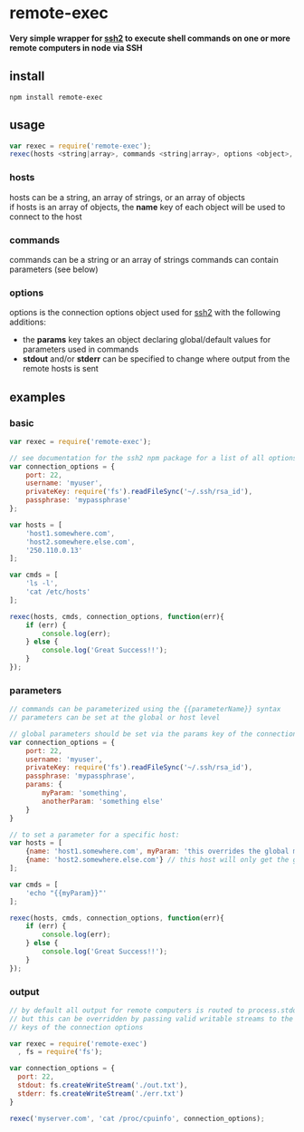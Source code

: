 # remote-exec

**Very simple wrapper for [ssh2](https://github.com/mscdex/ssh2) to execute shell commands on one or more remote computers in node via SSH**

## install

```
npm install remote-exec
```

## usage

```javascript
var rexec = require('remote-exec');
rexec(hosts <string|array>, commands <string|array>, options <object>, callback <function>);
```
### hosts
hosts can be a string, an array of strings, or an array of objects   
if hosts is an array of objects, the **name** key of each object will be used to connect to the host

### commands
commands can be a string or an array of strings
commands can contain parameters (see below)

### options
options is the connection options object used for [ssh2](https://github.com/mscdex/ssh2) with the following additions:
- the **params** key takes an object declaring global/default values for parameters used in commands
- **stdout** and/or **stderr** can be specified to change where output from the remote hosts is sent

## examples

### basic
```javascript
var rexec = require('remote-exec');

// see documentation for the ssh2 npm package for a list of all options 
var connection_options = {
	port: 22,
	username: 'myuser',
	privateKey: require('fs').readFileSync('~/.ssh/rsa_id'),
	passphrase: 'mypassphrase'
};

var hosts = [
	'host1.somewhere.com',
	'host2.somewhere.else.com',
	'250.110.0.13'
];

var cmds = [
	'ls -l',
	'cat /etc/hosts'
];

rexec(hosts, cmds, connection_options, function(err){
	if (err) {
		console.log(err);
	} else {
		console.log('Great Success!!');
	}
});
```

### parameters
```javascript
// commands can be parameterized using the {{parameterName}} syntax
// parameters can be set at the global or host level

// global parameters should be set via the params key of the connections options
var connection_options = {
	port: 22,
	username: 'myuser',
	privateKey: require('fs').readFileSync('~/.ssh/rsa_id'),
	passphrase: 'mypassphrase',
	params: {
		myParam: 'something',
		anotherParam: 'something else'
	}
}

// to set a parameter for a specific host:
var hosts = [
	{name: 'host1.somewhere.com', myParam: 'this overrides the global myParam value', blah: 'this is an additional parameter at the host level'},
	{name: 'host2.somewhere.else.com'} // this host will only get the global parameters
];

var cmds = [
	'echo "{{myParam}}"'
];

rexec(hosts, cmds, connection_options, function(err){
	if (err) {
		console.log(err);
	} else {
		console.log('Great Success!!');
	}
});
```

### output
```javascript
// by default all output for remote computers is routed to process.stdout and process.stderr
// but this can be overridden by passing valid writable streams to the stdout and/or stderr
// keys of the connection options

var rexec = require('remote-exec')
  , fs = require('fs');

var connection_options = {
  port: 22,
  stdout: fs.createWriteStream('./out.txt'),
  stderr: fs.createWriteStream('./err.txt')
}

rexec('myserver.com', 'cat /proc/cpuinfo', connection_options);

```
